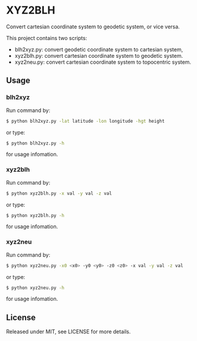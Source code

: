 # XYZ2BLH

Convert cartesian coordinate system to geodetic system, or vice versa.

This project contains two scripts:

- blh2xyz.py: convert geodetic coordinate system to cartesian system,
- xyz2blh.py: convert cartesian coordinate system to geodetic system.
- xyz2neu.py: convert cartesian coordinate system to topocentric system.

## Usage

### blh2xyz

Run command by:

```sh
$ python blh2xyz.py -lat latitude -lon longitude -hgt height
```

or type:

```sh
$ python blh2xyz.py -h
```

for usage infomation.

### xyz2blh

Run command by:

```sh
$ python xyz2blh.py -x val -y val -z val
```

or type:

```sh
$ python xyz2blh.py -h
```

for usage infomation.

### xyz2neu

Run command by:

```sh
$ python xyz2neu.py -x0 <x0> -y0 <y0> -z0 <z0> -x val -y val -z val
```

or type:

```sh
$ python xyz2neu.py -h
```

for usage infomation.

## License

Released under MIT, see LICENSE for more details.
